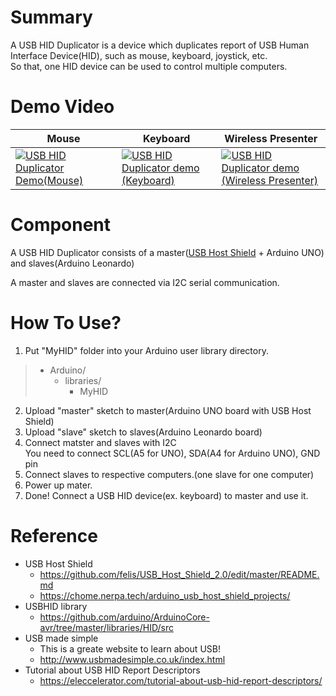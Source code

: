 # Summary
A USB HID Duplicator is a device which duplicates report of USB Human Interface Device(HID), such as mouse, keyboard, joystick, etc.  
So that, one HID device can be used to control multiple computers.

# Demo Video
|Mouse    |Keyboard | Wireless Presenter     |
|---------|---------|------------------------|
|[![USB HID Duplicator Demo(Mouse)](http://img.youtube.com/vi/KWI-PguVAN8/0.jpg)](http://www.youtube.com/watch?v=KWI-PguVAN8 "USB HID Duplicator Demo(Mouse)")     |[![USB HID Duplicator demo (Keyboard)](http://img.youtube.com/vi/Ez5Jvu0lLoQ/0.jpg)](http://www.youtube.com/watch?v=Ez5Jvu0lLoQ "USB HID Duplicator demo (Keyboard)")   |[![USB HID Duplicator demo (Wireless Presenter)](http://img.youtube.com/vi/Hjw7fimRGSo/0.jpg)](http://www.youtube.com/watch?v=Hjw7fimRGSo "USB HID Duplicator demo (Wireless Presenter)")   |
# Component
A USB HID Duplicator consists of a master([USB Host Shield](https://github.com/felis/USB_Host_Shield_2.0) + Arduino UNO) and slaves(Arduino Leonardo)

A master and slaves are connected via I2C serial communication.

# How To Use?
1. Put "MyHID" folder into your Arduino user library directory.
> * Arduino/
>    * libraries/
>        * MyHID
2. Upload "master" sketch to master(Arduino UNO board with USB Host Shield)
3. Upload "slave" sketch to slaves(Arduino Leonardo board)
4. Connect matster and slaves with I2C  
     You need to connect SCL(A5 for UNO), SDA(A4 for Arduino UNO), GND pin
 5. Connect slaves to respective computers.(one slave for one computer)
 6. Power up mater.
 7. Done! Connect a USB HID device(ex. keyboard) to master and use it.

# Reference
* USB Host Shield
  * https://github.com/felis/USB_Host_Shield_2.0/edit/master/README.md
  * https://chome.nerpa.tech/arduino_usb_host_shield_projects/
* USBHID library  
  * https://github.com/arduino/ArduinoCore-avr/tree/master/libraries/HID/src
* USB made simple
  * This is a greate website to learn about USB!
  * http://www.usbmadesimple.co.uk/index.html
* Tutorial about USB HID Report Descriptors
  * https://eleccelerator.com/tutorial-about-usb-hid-report-descriptors/

